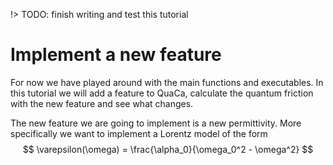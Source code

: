 !> TODO: finish writing and test this tutorial

# Implement a new feature
For now we have played around with the main functions and executables.
In this tutorial we will add a feature to QuaCa, calculate the quantum friction with the new feature and see what changes.

The new feature we are going to implement is a new permittivity.
More specifically we want to implement a Lorentz model of the form
$$
\varepsilon(\omega) = \frac{\alpha_0}{\omega_0^2 - \omega^2}
$$
